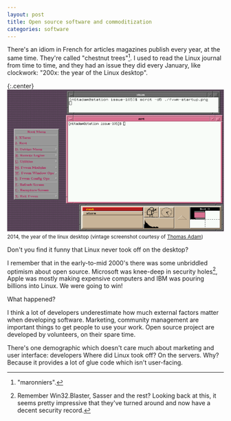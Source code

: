 ```yaml
---
layout: post
title: Open source software and commoditization
categories: software
---
```

There's an idiom in French for articles magazines publish every year, at the same time. They're called "chestnut trees"[^maronniers]. I used to read the Linux journal from time to time, and they had an issue they did every January, like clockwork: "200x: the year of the Linux desktop".


{:.center}
![the year of the linux desktop](/images/software_commoditization/linux-desktop.png)
<br><small>2014, the year of the linux desktop (vintage screenshot courtesy of [Thomas Adam](http://linuxgazette.net/105/adam.html))</small>

Don't you find it funny that Linux never took off on the desktop?

I remember that in the early-to-mid 2000's there was some unbriddled optimism about open source. Microsoft was knee-deep in security holes[^remember], Apple was mostly making expensive computers and IBM was pouring billions into Linux. We were going to win!

What happened?

I think a lot of developers underestimate how much external factors matter when developing software. Marketing, community management are important things to get people to use your work. Open source project are developed by volunteers, on their spare time.

There's one demographic which doesn't care much about marketing and user interface: developers
Where did Linux took off? On the servers. Why? Because it provides a lot of glue code which isn't user-facing.

[^maronniers]: "maronniers".

[^compiz]: Do you remember Compiz and XGL? For a time it seemed like every distro needed to have its own 3D desktop switcher and  deformable windows.

[^remember]: Remember Win32.Blaster, Sasser and the rest? Looking back at this, it seems pretty impressive that they've turned around and now have a decent security record.
